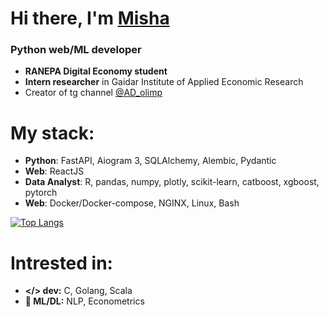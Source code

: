 # Hi there, I'm [Misha](https://t.me/MishaAnikutin)
### Python web/ML developer

- **RANEPA Digital Economy student**
- **Intern researcher** in Gaidar Institute of Applied Economic Research
- Creator of tg channel [@AD_olimp](https://t.me/AD_olimp)

# My stack:
- **Python**: FastAPI, Aiogram 3, SQLAlchemy, Alembic, Pydantic
- **Web**: ReactJS
- **Data Analyst**: R, pandas, numpy, plotly, scikit-learn, catboost, xgboost, pytorch
- **Web**: Docker/Docker-compose, NGINX, Linux, Bash

[![Top Langs](https://github-readme-stats.vercel.app/api/top-langs/?username=MishaAnikutin&layout=compact&hide=jupyter%20notebook,makefile,scala,html)](https://github.com/MishaAnikutin/github-readme-stats)

# Intrested in:
- **</> dev:** C, Golang, Scala
- **🚀 ML/DL:** NLP, Econometrics
